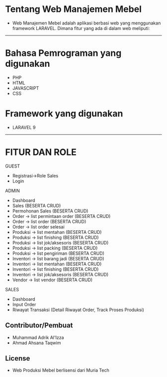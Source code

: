 # Tentang Web Manajemen Mebel

- Web Manajemen Mebel adalah aplikasi berbasi web yang menggunakan framework LARAVEL. Dimana fitur yang ada di dalam web meliputi:
---
# Bahasa Pemrograman yang digunakan
- PHP
- HTML
- JAVASCRIPT
- CSS
# Framework yang digunakan
- LARAVEL 9
---
# FITUR DAN ROLE
GUEST
- Registrasi->Role Sales
- Login

ADMIN
- Dashboard 
- Sales (BESERTA CRUD)
- Permohonan Sales (BESERTA CRUD)
- Order -> list permintaan order (BESERTA CRUD)
- Order -> list order (BESERTA CRUD)
- Order -> list order selesai
- Produksi -> list mentahan (BESERTA CRUD) 
- Produksi -> list finishing (BESERTA CRUD) 
- Produksi -> list jok/aksesoris (BESERTA CRUD) 
- Produksi -> list packing (BESERTA CRUD) 
- Produksi -> list pengiriman (BESERTA CRUD) 
- Inventori -> list barang jadi (BESERTA CRUD)
- Inventori -> list mentahan (BESERTA CRUD)
- Inventori -> list finishing (BESERTA CRUD)
- Inventori -> list jok/aksesoris (BESERTA CRUD)
- Vendor -> list vendor (BESERTA CRUD)

SALES
- Dashboard
- Input Order
- Riwayat Transaksi (Detail Riwayat Order, Track Proses Produksi)

## Contributor/Pembuat
- Muhammad Adrik Al'Izza
- Ahmad Ahsana Taqwim

## License
- Web Produksi Mebel berlisensi dari Muria Tech
